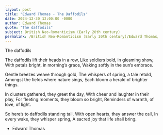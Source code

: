 ```yaml
---
layout: post
title: "Edward Thomas - The Daffodils"
date: 2024-12-30 12:00:00 -0000
author: Edward Thomas
quote: "The daffodils"
subject: British Neo-Romanticism (Early 20th century)
permalink: /British Neo-Romanticism (Early 20th century)/Edward Thomas/Edward Thomas - The Daffodils
---
```


The daffodils

The daffodils lift their heads in a row,
Like soldiers bold, in gleaming show,
With petals bright, in morning’s grace,
Waking softly in the sun’s embrace.

Gentle breezes weave through gold,
The whispers of spring, a tale retold,
Amongst the fields where nature sings,
Each bloom a herald of brighter things.

In clusters gathered, they greet the day,
With cheer and laughter in their play,
For fleeting moments, they bloom so bright,
Reminders of warmth, of love, of light.

So here’s to daffodils standing tall,
With open hearts, they answer the call,
In every wake, they whisper spring,
A sacred joy that life shall bring.

- Edward Thomas
